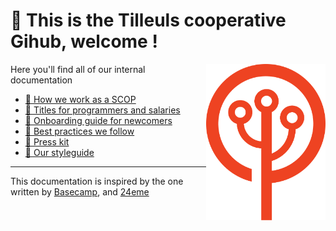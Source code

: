 # 👋️ This is the Tilleuls cooperative Gihub, welcome !

<img align="right" src="public/img/tree.svg" height="250px" alt="les-tilleuls.coop logo tree">

Here you'll find all of our internal documentation

- [🤝️ How we work as a SCOP](scop/README.md)
- [🧙️ Titles for programmers and salaries](titles/README.md)
- [🚞️ Onboarding guide for newcomers](onboarding/README.md)
- [💫️ Best practices we follow](best-practices/README.md)
- [📰️ Press kit](press-kit/README.md)
- [🎨️ Our styleguide](styleguide/README.md)

---

This documentation is inspired by the one written by [Basecamp](https://github.com/basecamp/handbook), and [24eme](https://github.com/24eme)
